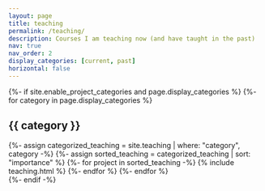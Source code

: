 ```yaml
---
layout: page
title: teaching
permalink: /teaching/
description: Courses I am teaching now (and have taught in the past)
nav: true
nav_order: 2
display_categories: [current, past]
horizontal: false
---
```


<!-- pages/teaching.md -->
<div class="teaching">
{%- if site.enable_project_categories and page.display_categories %}
  <!-- Display categorized teaching -->
  {%- for category in page.display_categories %}
  <h2 class="category">{{ category }}</h2>
  {%- assign categorized_teaching = site.teaching | where: "category", category -%}
  {%- assign sorted_teaching = categorized_teaching | sort: "importance" %}
  <!-- Generate cards for each project -->
  {%- for project in sorted_teaching -%}
      {% include teaching.html %}
  {%- endfor %}
  {%- endfor %}
  </div>
{%- endif -%}